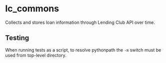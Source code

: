 # lc_commons
Collects and stores loan information through Lending Club API over time.

Testing
-------

When running tests as a script, to resolve pythonpath the `-m` switch must be used from top-level directory.
